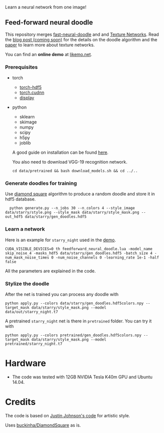 Learn a neural network from one image!

## Feed-forward neural doodle

This repository merges [fast-neural-doodle](https://github.com/DmitryUlyanov/fast-neural-doodle) and  and [Texture Networks](https://github.com/DmitryUlyanov/texture_nets). Read the [blog post (coming soon)](soon) for the details on the doodle algorithm and the [paper](http://arxiv.org/abs/1603.03417) to learn more about texture networks.

You can find an **online demo** at [likemo.net](http://likemo.net).

### Prerequisites
- torch
  - [torch-hdf5](torch-hdf5)
  - [torch.cudnn](https://github.com/soumith/cudnn.torch)
  - [display](https://github.com/szym/display)
- python
  - sklearn
  - skimage
  - numpy
  - scipy
  - h5py
  - joblib

  A good guide on installation can be found [here](https://github.com/jcjohnson/neural-style/blob/master/INSTALL.md).  

  You also need to download VGG-19 recognition network.
  ```
  cd data/pretrained && bash download_models.sh && cd ../..
  ```

### Generate doodles for training

Use [diamond square](https://en.wikipedia.org/wiki/Diamond-square_algorithm) algorithm to produce a random doodle and store it in hdf5 database.
```
  python generate.py --n_jobs 30 --n_colors 4 --style_image data/starry/style.png --style_mask data/starry/style_mask.png --out_hdf5 data/starry/gen_doodles.hdf5
```

### Learn a network
Here is an example for `starry_night` used in the [demo](http://likemo.net/).
```
CUDA_VISIBLE_DEVICES=0 th feedforward_neural_doodle.lua -model_name skip_noise_4 -masks_hdf5 data/starry/gen_doodles.hdf5 -batch_size 4 -num_mask_noise_times 0 -num_noise_channels 0 -learning_rate 1e-1 -half false
```

All the parameters are explained in the code.

### Stylize the doodle

After the net is trained you can process any doodle with
```
python apply.py --colors data/starry/gen_doodles.hdf5colors.npy --target_mask data/starry/style_mask.png --model data/out/starry_night.t7
```

A pretrained `starry_night` net is there in `pretrained` folder. You can try it with
```
python apply.py --colors pretrained/gen_doodles.hdf5colors.npy --target_mask data/starry/style_mask.png --model pretrained/starry_night.t7
```

# Hardware
- The code was tested with 12GB NVIDIA Tesla K40m GPU and Ubuntu 14.04.

# Credits

The code is based on [Justin Johnson's code](https://github.com/jcjohnson/neural-style) for artistic style.

Uses [buckinha/DiamondSquare](https://github.com/buckinha/DiamondSquare) as is.
